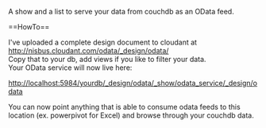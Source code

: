 A show and a list to serve your data from couchdb as an OData feed.  
  
==HowTo==    
  
I've uploaded a complete design document to cloudant at http://nisbus.cloudant.com/odata/_design/odata/  
Copy that to your db, add views if you like to filter your data.  
Your OData service will now live here:  

 [http://localhost:5984/yourdb/_design/odata/_show/odata_service/_design/odata](http://localhost:5984/yourdb/_design/odata/_show/odata_service/_design/odata)  

You can now point anything that is able to consume odata feeds to this location (ex. powerpivot for Excel) and browse through your couchdb data.  




